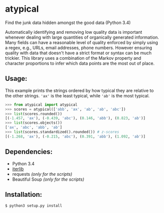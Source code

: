 atypical
========

Find the junk data hidden amongst the good data (Python 3.4)

Automatically identifying and removing low quality data is important whenever
dealing with large quantities of organically generated information. Many fields
can have a reasonable level of quality enforced by simply using a regex, e.g.,
URLs, email addresses, phone numbers. However ensuring quality with data that
doesn't have a strict format or syntax can be much trickier. This library uses
a combination of the Markov property and character proportions to infer which
data points are the most out of place.

## Usage:
This example prints the strings ordered by how typical they are relative to the
other strings. `'ax'` is the least typical, while `'ab'` is the most typical.

```python
>>> from atypical import atypical
>>> scores = atypical(['abb', 'ax', 'ab', 'ab', 'abc'])
>>> list(scores.rounded())
[(-1.457, 'ax'), (-0.439, 'abc'), (0.146, 'abb'), (0.823, 'ab')]
>>> list(scores.objects())
['ax', 'abc', 'abb', 'ab']
>>> list(scores.standardized().rounded()) # z-scores
[(-1.268, 'ax'), (-0.215, 'abc'), (0.391, 'abb'), (1.092, 'ab')]
```

## Dependencies:
* Python 3.4
* [iterlib](https://github.com/rectangletangle/iterlib)
* requests *(only for the scripts)*
* Beautiful Soup *(only for the scripts)*

## Installation:
```bash
$ python3 setup.py install
```
